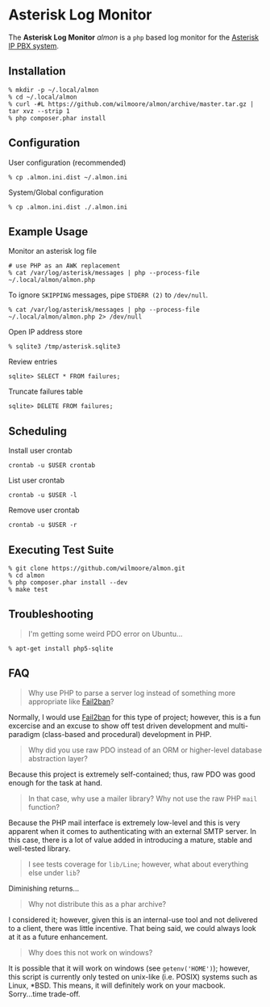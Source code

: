 # Asterisk Log Monitor

The **Asterisk Log Monitor** _almon_ is a `php` based log monitor for the [Asterisk IP PBX system][asterisk].

## Installation

```
% mkdir -p ~/.local/almon
% cd ~/.local/almon
% curl -#L https://github.com/wilmoore/almon/archive/master.tar.gz | tar xvz --strip 1
% php composer.phar install
```

## Configuration

User configuration (recommended)

```
% cp .almon.ini.dist ~/.almon.ini
```

System/Global configuration

```
% cp .almon.ini.dist ./.almon.ini
```

## Example Usage

Monitor an asterisk log file

```
# use PHP as an AWK replacement
% cat /var/log/asterisk/messages | php --process-file ~/.local/almon/almon.php
```

To ignore `SKIPPING` messages, pipe `STDERR (2)` to `/dev/null`.

```
% cat /var/log/asterisk/messages | php --process-file ~/.local/almon/almon.php 2> /dev/null
```
Open IP address store

```
% sqlite3 /tmp/asterisk.sqlite3
```

Review entries

```
sqlite> SELECT * FROM failures;
```

Truncate failures table

```
sqlite> DELETE FROM failures;
```

## Scheduling

Install user crontab

```
crontab -u $USER crontab
```

List user crontab

```
crontab -u $USER -l
```

Remove user crontab

```
crontab -u $USER -r
```

## Executing Test Suite

```
% git clone https://github.com/wilmoore/almon.git
% cd almon
% php composer.phar install --dev
% make test
```

## Troubleshooting

> I'm getting some weird PDO error on Ubuntu...

```
% apt-get install php5-sqlite
```

## FAQ

> Why use PHP to parse a server log instead of something more appropriate like [Fail2ban][]?

Normally, I would use [Fail2ban][] for this type of project; however, this is a fun excercise and an excuse to show off test driven development and multi-paradigm (class-based and procedural) development in PHP.

> Why did you use raw PDO instead of an ORM or higher-level database abstraction layer?

Because this project is extremely self-contained; thus, raw PDO was good enough for the task at hand.

> In that case, why use a mailer library? Why not use the raw PHP `mail` function?

Because the PHP mail interface is extremely low-level and this is very apparent when it comes to authenticating with an external SMTP server.  In this case, there is a lot of value added in introducing a mature, stable and well-tested library.

> I see tests coverage for `lib/Line`; however, what about everything else under `lib`?

Diminishing returns...

> Why not distribute this as a phar archive?

I considered it; however, given this is an internal-use tool and not delivered to a client, there was little incentive. That being said, we could always look at it as a future enhancement.

> Why does this not work on windows?

It is possible that it will work on windows (see `getenv('HOME')`); however, this script is currently only tested on unix-like (i.e. POSIX) systems such as Linux, *BSD. This means, it will definitely work on your macbook. Sorry...time trade-off.


[asterisk]:   http://www.asterisk.org/
[fail2ban]:   http://www.fail2ban.org/

